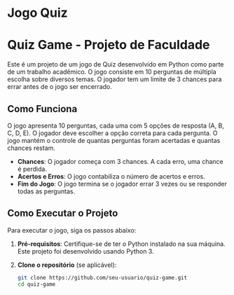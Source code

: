 # Jogo Quiz

# Quiz Game - Projeto de Faculdade

Este é um projeto de um jogo de Quiz desenvolvido em Python como parte de um trabalho acadêmico. O jogo consiste em 10 perguntas de múltipla escolha sobre diversos temas. O jogador tem um limite de 3 chances para errar antes de o jogo ser encerrado.

## Como Funciona

O jogo apresenta 10 perguntas, cada uma com 5 opções de resposta (A, B, C, D, E). O jogador deve escolher a opção correta para cada pergunta. O jogo mantém o controle de quantas perguntas foram acertadas e quantas chances restam.

- **Chances**: O jogador começa com 3 chances. A cada erro, uma chance é perdida.
- **Acertos e Erros**: O jogo contabiliza o número de acertos e erros.
- **Fim do Jogo**: O jogo termina se o jogador errar 3 vezes ou se responder todas as perguntas.

## Como Executar o Projeto

Para executar o jogo, siga os passos abaixo:

1. **Pré-requisitos**: Certifique-se de ter o Python instalado na sua máquina. Este projeto foi desenvolvido usando Python 3.

2. **Clone o repositório** (se aplicável):
   ```bash
   git clone https://github.com/seu-usuario/quiz-game.git
   cd quiz-game
